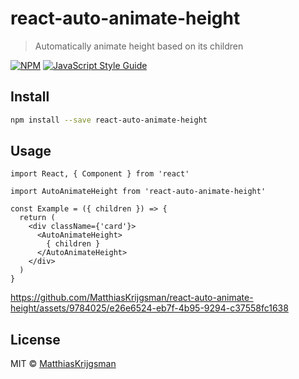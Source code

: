 # react-auto-animate-height

> Automatically animate height based on its children

[![NPM](https://img.shields.io/npm/v/react-auto-animate-height.svg)](https://www.npmjs.com/package/react-auto-animate-height) [![JavaScript Style Guide](https://img.shields.io/badge/code_style-standard-brightgreen.svg)](https://standardjs.com)

## Install

```bash
npm install --save react-auto-animate-height
```

## Usage

```tsx
import React, { Component } from 'react'

import AutoAnimateHeight from 'react-auto-animate-height'

const Example = ({ children }) => {
  return (
    <div className={'card'}>
      <AutoAnimateHeight>
        { children }
      </AutoAnimateHeight>
    </div>
  )
}
```

https://github.com/MatthiasKrijgsman/react-auto-animate-height/assets/9784025/e26e6524-eb7f-4b95-9294-c37558fc1638

## License

MIT © [MatthiasKrijgsman](https://github.com/MatthiasKrijgsman)
